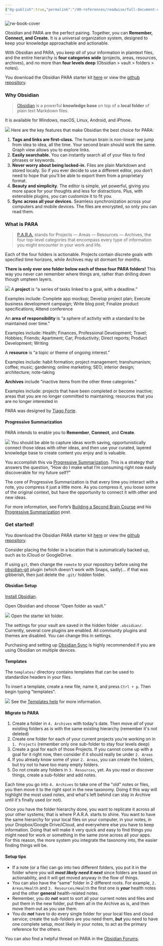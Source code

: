 ```yaml
---
{"dg-publish":true,"permalink":"/40-references/readwise/full-document-contents/obsidian-and-para-are-the-perfect-pairing-together-you-can/","tags":["rw/articles"]}
---
```


![rw-book-cover](https://miro.medium.com/v2/resize:fit:1200/0*fXT_fCPl_NOOIepO)

Obsidian and PARA are the perfect pairing. Together, you can **Remember, Connect, and Create.** It is a universal organization system, designed to keep your knowledge approachable and actionable.

With Obsidian and PARA, you keep *all* of your information in plaintext files, and the entire hierarchy is **four categories wide** (projects, areas, resources, archives), and no more than **four levels deep** (Obsidian > vault > folders > notes).

You download the Obsidian PARA starter kit [here](https://github.com/byarbrough/obsidian-para/archive/refs/heads/main.zip) or view the [github repository](https://github.com/byarbrough/obsidian-para).

### Why Obsidian

> [Obsidian](https://obsidian.md/) is a powerful **knowledge base** on top of a **local folder** of plain text Markdown files.
> 
> 

It is available for Windows, macOS, Linux, Android, and iPhone.

![](https://miro.medium.com/v2/resize:fit:700/0*fXT_fCPl_NOOIepO)
Here are the key features that make Obsidian the best choice for PARA:

1. **Tags and links are first-class.** The human brain is non-linear: we jump from idea to idea, all the time. Your second brain should work the same. Graph view allows you to explore links.
2. **Easily searchable.** You can instantly search all of your files to find phrases or keywords.
3. **Never worry about being locked-in.** Files are plain Markdown and stored locally. So if you ever decide to use a different editor, you don’t need to hope that you’ll be able to export them from a proprietary format.
4. **Beauty and simplicity**. The editor is simple, yet powerful, giving you more space for your thoughts and less for distractions. Plus, with extensible plugins, you can customize it to fit you.
5. **Sync across all your devices.** Seamless synchronization across your computers and mobile devices. The files are encrypted, so only you can read them.

### What is PARA

> [P.A.R.A.](https://fortelabs.co/blog/para/) stands for Projects — Areas — Resources — Archives, the four top-level categories that encompass every type of information you might encounter in your work and life.
> 
> 

Each of the four folders is actionable. Projects contain discrete goals with specified time horizons, while Archives may sit dormant for months.

**There is only ever one folder below each of these four PARA folders!** This way you never can remember where things are, rather than drilling down though umpteen layers.

![](https://miro.medium.com/v2/resize:fit:700/0*It0phLVYpCBBWPoL)
A **project** is “a series of tasks linked to a goal, with a deadline.”

Examples include: Complete app mockup; Develop project plan; Execute business development campaign; Write blog post; Finalize product specifications; Attend conference

An **area of responsibility** is “a sphere of activity with a standard to be maintained over time.”

Examples include: Health; Finances, Professional Development; Travel; Hobbies; Friends; Apartment; Car; Productivity; Direct reports; Product Development; Writing

A **resource** is “a topic or theme of ongoing interest.”

Examples include: habit formation; project management; transhumanism; coffee; music; gardening; online marketing; SEO; interior design; architecture; note-taking

**Archives** include “inactive items from the other three categories.”

Examples include: projects that have been completed or become inactive; areas that you are no longer committed to maintaining; resources that you are no longer interested in

PARA was designed by [Tiago Forte](https://fortelabs.co/start-here/).

#### Progressive Summarization

PARA intends to enable you to **Remember**, **Connect**, and **Create**.

![](https://miro.medium.com/v2/resize:fit:700/0*ruqLU8A6XadhInCJ)
You should be able to capture ideas worth saving, opportunistically connect those ideas with other ideas, and then use your curated, layered knowledge base to create content you enjoy and is valuable.

You accomplish this via [Progressive Summarization](https://fortelabs.co/blog/progressive-summarization-a-practical-technique-for-designing-discoverable-notes). This is a strategy that answers the question, “How do I make what I’m consuming right now easily discoverable for my future self?”

The core of Progressive Summarization is that every time you interact with a note, you compress it just a little more. As you compress it, you loose some of the original context, but have the opportunity to connect it with other and new ideas.

For more information, see Forte’s [Building a Second Brain Course](https://fortelabs.co/blog/basboverview/) and his [Progressive Summarization](https://fortelabs.co/blog/progressive-summarization-a-practical-technique-for-designing-discoverable-notes) post.

### Get started!

You download the Obsidian PARA starter kit [here](https://github.com/byarbrough/obsidian-para/archive/refs/heads/main.zip) or view the [github repository](https://github.com/byarbrough/obsidian-para).

Consider placing the folder in a location that is automatically backed up, such as to iCloud or GoogleDrive.

If using `git`, then change the `remote` to your repository before using the [obsidian-git](https://github.com/denolehov/obsidian-git) plugin (which doesn't work with Snaps, sadly)... if that was gibberish, then just delete the `.git/` hidden folder.

#### Obsidian Setup

[Install Obsidian](https://obsidian.md/).

Open Obsidian and choose “Open folder as vault.”

![](https://miro.medium.com/v2/resize:fit:400/0*paaROWTV8Igaw6-_.png)
Open the starter kit folder.

The settings for your vault are saved in the hidden folder `.obsidian/`. Currently, several core plugins are enabled. All community plugins and themes are disabled. You can change this in settings.

Purchasing and setting up [Obsidian Sync](https://obsidian.md/sync) is highly recommended if you are using Obsidian on multiple devices.

#### Templates

The `templates/` directory contains templates that can be used to standardize headers in your files.

To insert a template, create a new file, name it, and press `Ctrl + p`. Then begin typing "templates".

![](https://miro.medium.com/v2/resize:fit:700/0*3d5dfYg2eWCnBUqx.png)
See the [Templates help](https://help.obsidian.md/Plugins/Templates) for more information.

#### Migrate to PARA

1. Create a folder in `4. Archives` with today's date. Then move *all* of your existing folders as is with the same existing hierarchy (remember it's not deleted)
2. Create one folder for each of your current projects you’re working on in `1. Projects` (remember only one sub-folder to stay four levels deep)
3. Create a goal for each of those Projects. If you cannot come up with a goal for it right now, then consider if it should really be under `2. Areas`
4. If you already know some of your `2. Areas`, you can create the folders, but try not to have too many empty folders.
5. Do not create any folders in `3. Resources`, yet. As you read or discover things, create a sub-folder and add notes.

Each time you go into `4. Archives` to take one of the "old" notes or files, you then move it to the right spot in the new taxonomy. Doing it this way will highlight the most used notes, and what's left behind can stay in Archive until it's finally used (or not).

Once you have the folder hierarchy done, you want to replicate it across all your other systems; that is where P.A.R.A. starts to shine. You want to have the same hierarchy for your local files on your computer, in your notes, in your Dropbox/Google Drive/iCloud, and everywhere else you have to keep information. Doing that will make it very quick and easy to find things you might need for work or something in the same zone across all your apps. For this reason, the more system you integrate the taxonomy into, the easier finding things will be.

#### Setup tips

* If a note (or a file) can go into two different folders, you put it in the folder where you will ***most likely need it next*** since folders are based on actionability, and it will get moved anyway in the flow of things.
* You can also have the “same” folder in 2 different roots. For example, `2. Areas/Health` and `3. Resources/Health` the first one is ***your*** health notes and the other **general** health-related notes.
* Remember, you do ***not*** want to sort all your current notes and files and put them in the new folder, put them all in the Archive as is, and then move them out as you use them.
* You do ***not*** have to do every single folder for your local files and cloud service; create the sub-folders are you need them, ***but*** you need to have one complete setup, most likely in your notes, to act as the primary reference for the others.

You can also find a helpful thread on PARA in the [Obsidian Forums](https://forum.obsidian.md/t/para-starter-kit/223).
